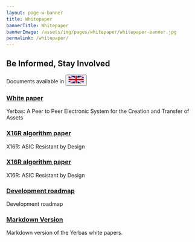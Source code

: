 ```yaml
---
layout: page-w-banner
title: Whitepaper
bannerTitle: Whitepaper
bannerImage: /assets/img/pages/whitepaper/whitepaper-banner.jpg
permalink: /whitepaper/
---
```


<div class="page-content">
  <div class="wrapper">
    <h2 id="intro" class="text-center">Be Informed, Stay Involved</h2>
    <p class="text-center">Documents available in <button id="English" onClick="changeTextEnglish()"><img src="/assets/img/pages/whitepaper/English.png" /></button></p>
    <div class="flex flex-wrap text-center pt-20 pb-32 m-auto" style="max-width: 700px;">
      <!-- ~~~~~~~~~~~~~~~~~~~~~~~~~~~~~~~~~~~~~~~~~~~~~~~~~~ White Paper ~~~~~~~~~~~~~~~~~~~~~~~~~~~~~~~~~~~~~~~~~~~~~~~~~~ -->
      <div class="w-full sm:w-1/2 mb-8">
        <a id="whitePaper0" href="/assets/documents/YerbasWhitePaper.pdf" target="_blank">
          <div class="mb-6 py-4 px-6 inline-block rounded-full bg-grey hover:bg-grey-dark">
            <i class="zmdi zmdi-file-text text-5xl text-white"></i>
          </div>
        </a>
        <h3><a id="whitePaper1" href="/assets/documents/YerbasWhitePaper.pdf" target="_blank">White paper</a></h3>
        <p id="whitePaper2">Yerbas: A Peer to Peer Electronic System for the Creation and Transfer of Assets</p>
      </div>
      <!-- ~~~~~~~~~~~~~~~~~~~~~~~~~~~~~~~~~~~~~~~~~~~~~~~~~~~~~~ GR ~~~~~~~~~~~~~~~~~~~~~~~~~~~~~~~~~~~~~~~~~~~~~~~~~~~~~ -->
      <div class="w-full sm:w-1/2 mb-8">
        <a id="x16r0" href="/assets/documents/GhostRider_Whitepaper.pdf" target="_blank">
          <div class="mb-6 py-4 px-6 inline-block rounded-full bg-grey hover:bg-grey-dark">
            <i class="zmdi zmdi-file-text text-5xl text-white"></i>
          </div>
        </a>
        <h3><a id="x16r1" href="/assets/documents/GhostRider_Whitepaper.pdf" target="_blank">X16R algorithm paper</a></h3>
        <p id="x16r2">X16R: ASIC Resistant by Design</p>
      </div>
      <!-- ~~~~~~~~~~~~~~~~~~~~~~~~~~~~~~~~~~~~~~~~~~~~~~~~~~~~~~ X16R ~~~~~~~~~~~~~~~~~~~~~~~~~~~~~~~~~~~~~~~~~~~~~~~~~~~~~ -->
      <div class="w-full sm:w-1/2 mb-8">
        <a id="x16r0" href="/assets/documents/X16R-Whitepaper.pdf" target="_blank">
          <div class="mb-6 py-4 px-6 inline-block rounded-full bg-grey hover:bg-grey-dark">
            <i class="zmdi zmdi-file-text text-5xl text-white"></i>
          </div>
        </a>
        <h3><a id="x16r1" href="/assets/documents/X16R-Whitepaper.pdf" target="_blank">X16R algorithm paper</a></h3>
        <p id="x16r2">X16R: ASIC Resistant by Design</p>
      </div>
      <!-- ~~~~~~~~~~~~~~~~~~~~~~~~~~~~~~~~~~~~~~~~~~~~~~~~~~~ Road Map ~~~~~~~~~~~~~~~~~~~~~~~~~~~~~~~~~~~~~~~~~~~~~~~~~~~ -->
<!-- -->      <div class="w-full sm:w-1/2 mb-8">
        <a id="roadMap0" href="https://github.com/The-Yerbas-Endeavor/The-Yerbas-Endeavor.github.io/tree/master/roadmap" target="_blank">
          <div class="mb-6 py-4 px-6 inline-block rounded-full bg-grey hover:bg-grey-dark">
            <i class="zmdi zmdi-map text-5xl text-white"></i>
          </div>
        </a>
        <h3><a id="roadMap1" href="https://github.com/The-Yerbas-Endeavor/The-Yerbas-Endeavor.github.io/tree/master/roadmap" target="_blank">Development roadmap</a></h3>
        <p id="roadMap2">Development roadmap</p>
      </div>
      <!-- ~~~~~~~~~~~~~~~~~~~~~~~~~~~~~~~~~~~~~~~~~~~~~~~~~~ Road Map MD ~~~~~~~~~~~~~~~~~~~~~~~~~~~~~~~~~~~~~~~~~~~~~~~~~~ -->
      <div id="roadMapMD" class="w-full sm:w-1/2 mb-8">
        <a href="https://github.com/The-Yerbas-Endeavor/The-Yerbas-Endeavor.github.io/tree/master/whitepaper" target="_blank">
          <div class="mb-6 py-4 px-5 inline-block rounded-full bg-grey hover:bg-grey-dark">
            <i class="zmdi zmdi-github text-5xl text-white"></i>
          </div>
        </a>
        <h3><a href="https://github.com/The-Yerbas-Endeavor/The-Yerbas-Endeavor.github.io/tree/master/whitepaper" target="_blank">Markdown Version</a></h3>
        <p id="roadMapMD4">Markdown version of the Yerbas white papers.</p>
      </div>
    </div>
  </div>
</div>

<script>
  function changeTextEnglish()
  {
    document.getElementById('intro').innerHTML = 'Be Informed, Stay Involved';
    document.getElementById('pub').innerHTML = 'Documents published by <a href="https://www.linkedin.com/in/brucefenton/" target="_blank">Bruce Fenton</a>, <a href="https://www.linkedin.com/in/tron-black-90287/" target="_blank">Tron Black</a>, and <a href="https://www.linkedin.com/in/joelweight/" target="_blank">Joel Weight</a>.';
    <!-- White Paper -->
    document.getElementById('whitePaper0').href = "/assets/documents/YerbasWhitePaper.pdf";
    document.getElementById('whitePaper1').innerHTML = 'White paper';
    document.getElementById('whitePaper1').href = "/assets/documents/YerbasWhitePaper.pdf";
    document.getElementById('whitePaper2').innerHTML = 'Yerbas: A Peer to Peer Electronic System for the Creation and Transfer of Assets';
      <!-- X16R -->
    document.getElementById('GhostRider0').href = "/assets/documents/GhostRider_Whitepaper.pdf";
    document.getElementById('GhostRider1').innerHTML = 'GhostRider algorithm paper';
    document.getElementById('GhostRider1').href = "/assets/documents/X16R-Whitepaper.pdf";
    document.getElementById('GhostRider2').innerHTML = 'GhostRider: ASIC Resistant by Design';
   <!-- X16R -->
    document.getElementById('x16r0').href = "/assets/documents/X16R-Whitepaper.pdf";
    document.getElementById('x16r1').innerHTML = 'X16R algorithm paper';
    document.getElementById('x16r1').href = "/assets/documents/X16R-Whitepaper.pdf";
    document.getElementById('x16r2').innerHTML = 'X16R: ASIC Resistant by Design'; 
    <!-- Road Map -->
    document.getElementById('roadMap0').href = "https://github.com/The-Yerbas-Endeavor/The-Yerbas-Endeavor.github.io/tree/master/roadmap";
    document.getElementById('roadMap1').innerHTML = 'Development roadmap';
    document.getElementById('roadMap1').href = "https://github.com/The-Yerbas-Endeavor/The-Yerbas-Endeavor.github.io/tree/master/roadmap";
    document.getElementById('roadMap2').innerHTML = 'Development roadmap';
    <!-- Road Map MD -->
    document.getElementById('roadMapMD').style.visibility = "visible";
  }
  function changeTextGerman()
  {
    document.getElementById('intro').innerHTML = 'Informierti';
    document.getElementById('pub').innerHTML = 'Von ';
    <!-- White Paper -->
    document.getElementById('whitePaper0').href = "/assets/documents/Yerbas.German.pdf";
    document.getElementById('whitePaper1').innerHTML = 'Weißbuch';
    document.getElementById('whitePaper1').href = "/assets/documents/Yerbas.German.pdf";
    document.getElementById('whitePaper2').innerHTML = 'Yerbas: Ein elektronisches Peer-to-Peer-System für die Erstellung und Übertragung von Assets';
   <!-- GhostRider -->
    document.getElementById('GhostRider0').href = "/assets/documents/GhostRider_Whitepaper.German.pdf";
    document.getElementById('GhostRider').innerHTML = 'GhostRider Algorithmusentwurf';
    document.getElementById('GhostRider').href = "/assets/documents/GhostRider_Whitepaper.German.pdf";
    document.getElementById('GhostRider').innerHTML = 'GhostRider: AASIC-beständig durch Design'; 
   <!-- X16R -->
    document.getElementById('x16r0').href = "/assets/documents/X16R-Whitepaper.German.pdf";
    document.getElementById('x16r1').innerHTML = 'X16R Algorithmusentwurf';
    document.getElementById('x16r1').href = "/assets/documents/X16R-Whitepaper.German.pdf";
    document.getElementById('x16r2').innerHTML = 'X16R: AASIC-beständig durch Design';
    <!-- Road Map -->
    document.getElementById('roadMap0').href = "/assets/documents/Roadmap.German.pdf";
    document.getElementById('roadMap1').innerHTML = 'Yerbas Fahrplan';
    document.getElementById('roadMap1').href = "/assets/documents/Roadmap.German.pdf";
    document.getElementById('roadMap2').innerHTML = 'Yerbas Fahrplan';
   <!-- Road Map MD -->
   document.getElementById('roadMapMD').style.visibility = "hidden";
  }
</script>
